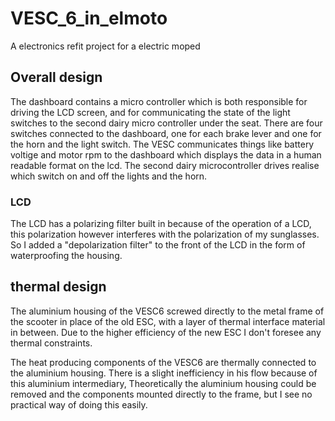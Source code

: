 # VESC_6_in_elmoto
A electronics refit project for a electric moped

## Overall design

The dashboard contains a micro controller which is both responsible for driving
the LCD screen, and for communicating the state of the light switches to the
second dairy micro controller under the seat. There are four switches connected
to the dashboard, one for each brake lever and one for the horn and the light
switch. The VESC communicates things like battery voltige and motor rpm to the
dashboard which displays the data in a human readable format on the lcd.
The second dairy microcontroller drives realise which switch on and off the
lights and the horn.

### LCD

The LCD has a polarizing filter built in because of the operation of a LCD,
this polarization however interferes with the polarization of my sunglasses. So
I added a "depolarization filter" to the front of the LCD in the form of
waterproofing the housing.

## thermal design
The aluminium housing of the VESC6 screwed directly to the metal frame of the
scooter in place of the old ESC, with a layer of thermal interface material in
between. Due to the higher efficiency of the new ESC I don't foresee any
thermal constraints.

The heat producing components of the VESC6 are thermally connected to the
aluminium housing. There is a slight inefficiency in his flow because of this
aluminium intermediary, Theoretically the aluminium housing could be removed
and the components mounted directly to the frame, but I see no practical way of
doing this easily.
